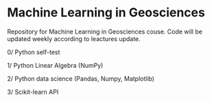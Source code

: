 # Machine Learning in Geosciences

Repository for Machine Learning in Geosciences couse. Code will be updated weekly according to leactures update. 

0/ Python self-test

1/ Python Linear Algebra (NumPy)

2/ Python data science (Pandas, Numpy, Matplotlib)

3/ Scikit-learn API
